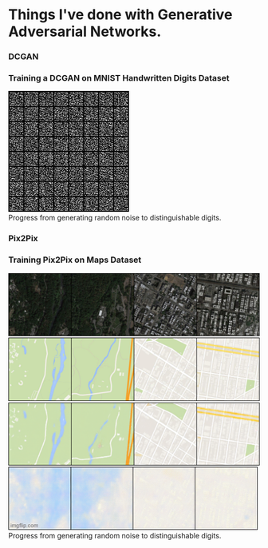 <h1> Things I've done with Generative Adversarial Networks.</h1>

<h3>DCGAN</h3>
<h3>Training a DCGAN on MNIST Handwritten Digits Dataset</h3>

<img src="DCGAN/MNIST/dcgan_mnist.gif" alt="here"><br>Progress from generating random noise to distinguishable digits.</img>

<h3>Pix2Pix</h3>
<h3>Training Pix2Pix on Maps Dataset</h3>
<img src="Pix2Pix/results/true_source.png" alt="here"></img>
<img src="Pix2Pix/results/true_target.png" alt="here"></img>
<img src="Pix2Pix/results/generated_188.png" alt="here"></img>
<img src="Pix2Pix/results/progress.gif" alt="here"><br>Progress from generating random noise to distinguishable digits.</img>

